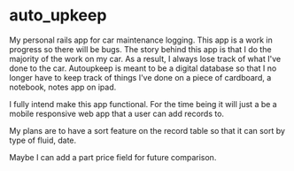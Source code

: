 auto_upkeep
===========

My personal rails app for car maintenance logging.
This app is a work in progress so there will be bugs.
The story behind this app is that I do the majority of the work on my car.
As a result, I always lose track of what I've done to the car.
Autoupkeep is meant to be a digital database so that I no longer have to keep track of things I've done on a piece of cardboard, a notebook, notes app on ipad. 

I fully intend make this app functional. For the time being it will just a be a mobile responsive web app that a user can add records to. 

My plans are to have a sort feature on the record table so that it can sort by type of fluid, date.

Maybe I can add a part price field for future comparison.


